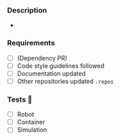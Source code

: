 ### Description

-

### Requirements

- [ ] (Dependency PR)
- [ ] Code style guidelines followed
- [ ] Documentation updated
- [ ] Other repositories updated `.repos`

### Tests 🧪

- [ ] Robot
- [ ] Container
- [ ] Simulation
